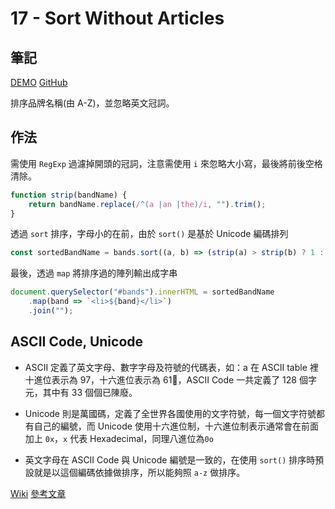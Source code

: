 # 17 - Sort Without Articles

## 筆記

[DEMO](https://weiyuan1993.github.io/JavaScript30/17-Sort-Without-Articles)
[GitHub](https://github.com/weiyuan1993/JavaScript30/tree/master/17-Sort-Without-Articles)

排序品牌名稱(由 A-Z)，並忽略英文冠詞。

<!--more-->

## 作法

需使用 `RegExp` 過濾掉開頭的冠詞，注意需使用 `i` 來忽略大小寫，最後將前後空格清除。

```javascript
function strip(bandName) {
    return bandName.replace(/^(a |an |the)/i, "").trim();
}
```

透過 `sort` 排序，字母小的在前，由於 `sort()` 是基於 Unicode 編碼排列

```javascript
const sortedBandName = bands.sort((a, b) => (strip(a) > strip(b) ? 1 : -1));
```

最後，透過 `map` 將排序過的陣列輸出成字串

```javascript
document.querySelector("#bands").innerHTML = sortedBandName
    .map(band => `<li>${band}</li>`)
    .join("");
```

## ASCII Code, Unicode

-   ASCII 定義了英文字母、數字字母及符號的代碼表，如：a 在 ASCII table 裡十進位表示為 97，十六進位表示為 61，ASCII Code 一共定義了 128 個字元，其中有 33 個個已陳廢。

-   Unicode 則是萬國碼，定義了全世界各國使用的文字符號，每一個文字符號都有自己的編號，而 Unicode 使用十六進位制，十六進位制表示通常會在前面加上 `0x`，`x` 代表 Hexadecimal，同理八進位為`0o`

-   英文字母在 ASCII Code 與 Unicode 編號是一致的，在使用 `sort()` 排序時預設就是以這個編碼依據做排序，所以能夠照 `a-z` 做排序。

[Wiki](https://zh.wikipedia.org/wiki/ASCII)
[參考文章](https://pjchender.blogspot.com/2018/06/guide-unicode-javascript.html)

